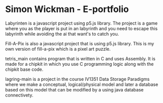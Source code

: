 # Simon Wickman - E-portfolio

Labyrinten is a javascript project using p5.js library. The project is a game where you as the player is put in an labyrinth and you need to escape this labyrinth while avoiding
the ai that want's to catch you.

Fill-A-Pix is also a javascript project that is using p5.js library. This is my own version of fill-a-pix which is a pixel art puzzle.

tetris_main contains program that is written in C and uses Assembly. It is made for a chipkit in which you use C programming logic along with the chipkit base code.

lagring-main is a project in the course IV1351 Data Storage Paradigms where we make a conceptual, logical/physical model and later a database based on this model that can be 
modified by a using java database connectivety.
